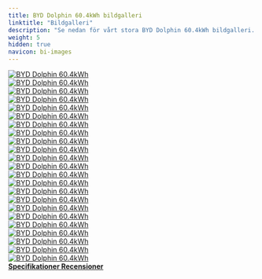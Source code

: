 ```yaml
---
title: BYD Dolphin 60.4kWh bildgalleri
linktitle: "Bildgalleri"
description: "Se nedan för vårt stora BYD Dolphin 60.4kWh bildgalleri. Klicka på bilderna för högupplösta versioner."
weight: 5
hidden: true
navicon: bi-images
---
```

<!-- markdownlint-disable MD033 -->
<div class="row" id ="my-gallery">
	<div class="pswp-grid-item col-6 col-md-4">
		<a href="https://media.evkx.net/multimedia/models/byd/dolphin/dolphin_60.4kwh/centerconsole_1.jpg"
data-pswp-src="https://media.evkx.net/multimedia/models/byd/dolphin/dolphin_60.4kwh/centerconsole_1.jpg"
data-pswp-width="2500"
data-pswp-height="1461" 
target="_blank">
			<img src="https://media.evkx.net/multimedia/models/byd/dolphin/dolphin_60.4kwh/centerconsole_1_xst.jpg" alt="BYD Dolphin 60.4kWh" class="img-fluid " />
		</a>
	</div>
	<div class="pswp-grid-item col-6 col-md-4">
		<a href="https://media.evkx.net/multimedia/models/byd/dolphin/dolphin_60.4kwh/exterior_1.jpg"
data-pswp-src="https://media.evkx.net/multimedia/models/byd/dolphin/dolphin_60.4kwh/exterior_1.jpg"
data-pswp-width="2499"
data-pswp-height="1621" 
target="_blank">
			<img src="https://media.evkx.net/multimedia/models/byd/dolphin/dolphin_60.4kwh/exterior_1_xst.jpg" alt="BYD Dolphin 60.4kWh" class="img-fluid " />
		</a>
	</div>
	<div class="pswp-grid-item col-6 col-md-4">
		<a href="https://media.evkx.net/multimedia/models/byd/dolphin/dolphin_60.4kwh/exterior_2.jpg"
data-pswp-src="https://media.evkx.net/multimedia/models/byd/dolphin/dolphin_60.4kwh/exterior_2.jpg"
data-pswp-width="2500"
data-pswp-height="1622" 
target="_blank">
			<img src="https://media.evkx.net/multimedia/models/byd/dolphin/dolphin_60.4kwh/exterior_2_xst.jpg" alt="BYD Dolphin 60.4kWh" class="img-fluid " />
		</a>
	</div>
	<div class="pswp-grid-item col-6 col-md-4">
		<a href="https://media.evkx.net/multimedia/models/byd/dolphin/dolphin_60.4kwh/exterior_3.jpg"
data-pswp-src="https://media.evkx.net/multimedia/models/byd/dolphin/dolphin_60.4kwh/exterior_3.jpg"
data-pswp-width="2500"
data-pswp-height="1622" 
target="_blank">
			<img src="https://media.evkx.net/multimedia/models/byd/dolphin/dolphin_60.4kwh/exterior_3_xst.jpg" alt="BYD Dolphin 60.4kWh" class="img-fluid " />
		</a>
	</div>
	<div class="pswp-grid-item col-6 col-md-4">
		<a href="https://media.evkx.net/multimedia/models/byd/dolphin/dolphin_60.4kwh/frontseats_1.jpg"
data-pswp-src="https://media.evkx.net/multimedia/models/byd/dolphin/dolphin_60.4kwh/frontseats_1.jpg"
data-pswp-width="2500"
data-pswp-height="1579" 
target="_blank">
			<img src="https://media.evkx.net/multimedia/models/byd/dolphin/dolphin_60.4kwh/frontseats_1_xst.jpg" alt="BYD Dolphin 60.4kWh" class="img-fluid " />
		</a>
	</div>
	<div class="pswp-grid-item col-6 col-md-4">
		<a href="https://media.evkx.net/multimedia/models/byd/dolphin/dolphin_60.4kwh/frontseats_2.jpg"
data-pswp-src="https://media.evkx.net/multimedia/models/byd/dolphin/dolphin_60.4kwh/frontseats_2.jpg"
data-pswp-width="2500"
data-pswp-height="1667" 
target="_blank">
			<img src="https://media.evkx.net/multimedia/models/byd/dolphin/dolphin_60.4kwh/frontseats_2_xst.jpg" alt="BYD Dolphin 60.4kWh" class="img-fluid " />
		</a>
	</div>
	<div class="pswp-grid-item col-6 col-md-4">
		<a href="https://media.evkx.net/multimedia/models/byd/dolphin/dolphin_60.4kwh/headlights_1.jpg"
data-pswp-src="https://media.evkx.net/multimedia/models/byd/dolphin/dolphin_60.4kwh/headlights_1.jpg"
data-pswp-width="2500"
data-pswp-height="1448" 
target="_blank">
			<img src="https://media.evkx.net/multimedia/models/byd/dolphin/dolphin_60.4kwh/headlights_1_xst.jpg" alt="BYD Dolphin 60.4kWh" class="img-fluid " />
		</a>
	</div>
	<div class="pswp-grid-item col-6 col-md-4">
		<a href="https://media.evkx.net/multimedia/models/byd/dolphin/dolphin_60.4kwh/interior_1.jpg"
data-pswp-src="https://media.evkx.net/multimedia/models/byd/dolphin/dolphin_60.4kwh/interior_1.jpg"
data-pswp-width="2500"
data-pswp-height="1667" 
target="_blank">
			<img src="https://media.evkx.net/multimedia/models/byd/dolphin/dolphin_60.4kwh/interior_1_xst.jpg" alt="BYD Dolphin 60.4kWh" class="img-fluid " />
		</a>
	</div>
	<div class="pswp-grid-item col-6 col-md-4">
		<a href="https://media.evkx.net/multimedia/models/byd/dolphin/dolphin_60.4kwh/interior_2.jpg"
data-pswp-src="https://media.evkx.net/multimedia/models/byd/dolphin/dolphin_60.4kwh/interior_2.jpg"
data-pswp-width="2500"
data-pswp-height="1622" 
target="_blank">
			<img src="https://media.evkx.net/multimedia/models/byd/dolphin/dolphin_60.4kwh/interior_2_xst.jpg" alt="BYD Dolphin 60.4kWh" class="img-fluid " />
		</a>
	</div>
	<div class="pswp-grid-item col-6 col-md-4">
		<a href="https://media.evkx.net/multimedia/models/byd/dolphin/dolphin_60.4kwh/interior_3.jpg"
data-pswp-src="https://media.evkx.net/multimedia/models/byd/dolphin/dolphin_60.4kwh/interior_3.jpg"
data-pswp-width="2500"
data-pswp-height="1667" 
target="_blank">
			<img src="https://media.evkx.net/multimedia/models/byd/dolphin/dolphin_60.4kwh/interior_3_xst.jpg" alt="BYD Dolphin 60.4kWh" class="img-fluid " />
		</a>
	</div>
	<div class="pswp-grid-item col-6 col-md-4">
		<a href="https://media.evkx.net/multimedia/models/byd/dolphin/dolphin_60.4kwh/interior_4.jpg"
data-pswp-src="https://media.evkx.net/multimedia/models/byd/dolphin/dolphin_60.4kwh/interior_4.jpg"
data-pswp-width="2500"
data-pswp-height="1623" 
target="_blank">
			<img src="https://media.evkx.net/multimedia/models/byd/dolphin/dolphin_60.4kwh/interior_4_xst.jpg" alt="BYD Dolphin 60.4kWh" class="img-fluid " />
		</a>
	</div>
	<div class="pswp-grid-item col-6 col-md-4">
		<a href="https://media.evkx.net/multimedia/models/byd/dolphin/dolphin_60.4kwh/interior_5.jpg"
data-pswp-src="https://media.evkx.net/multimedia/models/byd/dolphin/dolphin_60.4kwh/interior_5.jpg"
data-pswp-width="3000"
data-pswp-height="2000" 
target="_blank">
			<img src="https://media.evkx.net/multimedia/models/byd/dolphin/dolphin_60.4kwh/interior_5_xst.jpg" alt="BYD Dolphin 60.4kWh" class="img-fluid " />
		</a>
	</div>
	<div class="pswp-grid-item col-6 col-md-4">
		<a href="https://media.evkx.net/multimedia/models/byd/dolphin/dolphin_60.4kwh/interior_6.jpg"
data-pswp-src="https://media.evkx.net/multimedia/models/byd/dolphin/dolphin_60.4kwh/interior_6.jpg"
data-pswp-width="3000"
data-pswp-height="2000" 
target="_blank">
			<img src="https://media.evkx.net/multimedia/models/byd/dolphin/dolphin_60.4kwh/interior_6_xst.jpg" alt="BYD Dolphin 60.4kWh" class="img-fluid " />
		</a>
	</div>
	<div class="pswp-grid-item col-6 col-md-4">
		<a href="https://media.evkx.net/multimedia/models/byd/dolphin/dolphin_60.4kwh/main_1.jpg"
data-pswp-src="https://media.evkx.net/multimedia/models/byd/dolphin/dolphin_60.4kwh/main_1.jpg"
data-pswp-width="3000"
data-pswp-height="2116" 
target="_blank">
			<img src="https://media.evkx.net/multimedia/models/byd/dolphin/dolphin_60.4kwh/main_1_xst.jpg" alt="BYD Dolphin 60.4kWh" class="img-fluid " />
		</a>
	</div>
	<div class="pswp-grid-item col-6 col-md-4">
		<a href="https://media.evkx.net/multimedia/models/byd/dolphin/dolphin_60.4kwh/screens_1.jpg"
data-pswp-src="https://media.evkx.net/multimedia/models/byd/dolphin/dolphin_60.4kwh/screens_1.jpg"
data-pswp-width="2500"
data-pswp-height="1550" 
target="_blank">
			<img src="https://media.evkx.net/multimedia/models/byd/dolphin/dolphin_60.4kwh/screens_1_xst.jpg" alt="BYD Dolphin 60.4kWh" class="img-fluid " />
		</a>
	</div>
	<div class="pswp-grid-item col-6 col-md-4">
		<a href="https://media.evkx.net/multimedia/models/byd/dolphin/dolphin_60.4kwh/screens_2.jpg"
data-pswp-src="https://media.evkx.net/multimedia/models/byd/dolphin/dolphin_60.4kwh/screens_2.jpg"
data-pswp-width="3000"
data-pswp-height="2000" 
target="_blank">
			<img src="https://media.evkx.net/multimedia/models/byd/dolphin/dolphin_60.4kwh/screens_2_xst.jpg" alt="BYD Dolphin 60.4kWh" class="img-fluid " />
		</a>
	</div>
	<div class="pswp-grid-item col-6 col-md-4">
		<a href="https://media.evkx.net/multimedia/models/byd/dolphin/dolphin_60.4kwh/screen_3.jpg"
data-pswp-src="https://media.evkx.net/multimedia/models/byd/dolphin/dolphin_60.4kwh/screen_3.jpg"
data-pswp-width="3000"
data-pswp-height="2000" 
target="_blank">
			<img src="https://media.evkx.net/multimedia/models/byd/dolphin/dolphin_60.4kwh/screen_3_xst.jpg" alt="BYD Dolphin 60.4kWh" class="img-fluid " />
		</a>
	</div>
	<div class="pswp-grid-item col-6 col-md-4">
		<a href="https://media.evkx.net/multimedia/models/byd/dolphin/dolphin_60.4kwh/secondrowseats_1.jpg"
data-pswp-src="https://media.evkx.net/multimedia/models/byd/dolphin/dolphin_60.4kwh/secondrowseats_1.jpg"
data-pswp-width="2500"
data-pswp-height="1623" 
target="_blank">
			<img src="https://media.evkx.net/multimedia/models/byd/dolphin/dolphin_60.4kwh/secondrowseats_1_xst.jpg" alt="BYD Dolphin 60.4kWh" class="img-fluid " />
		</a>
	</div>
	<div class="pswp-grid-item col-6 col-md-4">
		<a href="https://media.evkx.net/multimedia/models/byd/dolphin/dolphin_60.4kwh/secondrowseats_2.jpg"
data-pswp-src="https://media.evkx.net/multimedia/models/byd/dolphin/dolphin_60.4kwh/secondrowseats_2.jpg"
data-pswp-width="2500"
data-pswp-height="1741" 
target="_blank">
			<img src="https://media.evkx.net/multimedia/models/byd/dolphin/dolphin_60.4kwh/secondrowseats_2_xst.jpg" alt="BYD Dolphin 60.4kWh" class="img-fluid " />
		</a>
	</div>
	<div class="pswp-grid-item col-6 col-md-4">
		<a href="https://media.evkx.net/multimedia/models/byd/dolphin/dolphin_60.4kwh/secondrowseats_3.jpg"
data-pswp-src="https://media.evkx.net/multimedia/models/byd/dolphin/dolphin_60.4kwh/secondrowseats_3.jpg"
data-pswp-width="3000"
data-pswp-height="2000" 
target="_blank">
			<img src="https://media.evkx.net/multimedia/models/byd/dolphin/dolphin_60.4kwh/secondrowseats_3_xst.jpg" alt="BYD Dolphin 60.4kWh" class="img-fluid " />
		</a>
	</div>
	<div class="pswp-grid-item col-6 col-md-4">
		<a href="https://media.evkx.net/multimedia/models/byd/dolphin/dolphin_60.4kwh/trunk_1.jpg"
data-pswp-src="https://media.evkx.net/multimedia/models/byd/dolphin/dolphin_60.4kwh/trunk_1.jpg"
data-pswp-width="2500"
data-pswp-height="1776" 
target="_blank">
			<img src="https://media.evkx.net/multimedia/models/byd/dolphin/dolphin_60.4kwh/trunk_1_xst.jpg" alt="BYD Dolphin 60.4kWh" class="img-fluid " />
		</a>
	</div>
	<div class="pswp-grid-item col-6 col-md-4">
		<a href="https://media.evkx.net/multimedia/models/byd/dolphin/dolphin_60.4kwh/trunk_2.jpg"
data-pswp-src="https://media.evkx.net/multimedia/models/byd/dolphin/dolphin_60.4kwh/trunk_2.jpg"
data-pswp-width="2500"
data-pswp-height="1621" 
target="_blank">
			<img src="https://media.evkx.net/multimedia/models/byd/dolphin/dolphin_60.4kwh/trunk_2_xst.jpg" alt="BYD Dolphin 60.4kWh" class="img-fluid " />
		</a>
	</div>
	<div class="pswp-grid-item col-6 col-md-4">
		<a href="https://media.evkx.net/multimedia/models/byd/dolphin/dolphin_60.4kwh/wheels_1.jpg"
data-pswp-src="https://media.evkx.net/multimedia/models/byd/dolphin/dolphin_60.4kwh/wheels_1.jpg"
data-pswp-width="2500"
data-pswp-height="1667" 
target="_blank">
			<img src="https://media.evkx.net/multimedia/models/byd/dolphin/dolphin_60.4kwh/wheels_1_xst.jpg" alt="BYD Dolphin 60.4kWh" class="img-fluid " />
		</a>
	</div>
</div>
<script type="module">
  import PhotoSwipeLightbox from '/js/photoswipe-lightbox.esm.js';
    const lightbox = new PhotoSwipeLightbox({
       gallery: '#my-gallery',
        children: 'a',
        pswpModule: () => import('/js/photoswipe.esm.js')
    });
lightbox.init();
</script>
<div class="mt-3 mb-3">
<a href="../specifications/" class="text-decoration-none text-black">
<strong><i class="bi-arrow-left"></i> Specifikationer </strong>
</a>
<a href="../reviews/" class="text-decoration-none text-black float-end">
<strong>Recensioner <i class="bi-arrow-right"></i></strong>
</a>
</div>
